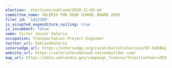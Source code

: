 ```yaml
---
election: _elections/oakland/2020-11-03.md
committee_name: VALERIO FOR OUSD SCHOOL BOARD 2020
filer_id: '1422389'
is_accepted_expenditure_ceiling: true
is_incumbent: false
name: Victor Javier Valerio
occupation: Transportation Project Engineer
twitter_url: OaklandValerio
votersedge_url: https://votersedge.org/ca/en/ballot/election/87-5d0d6d/address/null/zip/94605/contests/contest/21298/candidate/151509
website_url: https://valerioforoakland.nationbuilder.com/
map_url: https://data.oaklandca.gov/campaign_finance/?electionYear=2020&candidates=COAK-154900&since=2019-01-01&until=2020-10-23
---
```

